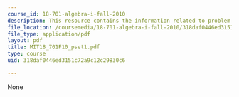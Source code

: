 ```yaml
---
course_id: 18-701-algebra-i-fall-2010
description: This resource contains the information related to problem set 1.
file_location: /coursemedia/18-701-algebra-i-fall-2010/318daf0446ed3151c72a9c12c29830c6_MIT18_701F10_pset1.pdf
file_type: application/pdf
layout: pdf
title: MIT18_701F10_pset1.pdf
type: course
uid: 318daf0446ed3151c72a9c12c29830c6

---
```

None